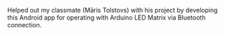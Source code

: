Helped out my classmate (Māris Tolstovs) with his project by developing this Android app for operating with Arduino LED Matrix via Bluetooth connection.

